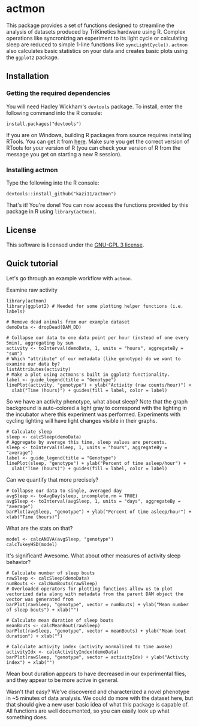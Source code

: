 actmon
=========================================================
This package provides a set of functions designed to streamline the analysis of datasets produced by TriKinetics hardware using R. Complex operations like syncronizing an experiment to its light cycle or calculating sleep are reduced to simple 1-line functions like `syncLightCycle()`. `actmon` also calculates basic statistics on your data and creates basic plots using the `ggplot2` package. 

## Installation
### Getting the required dependencies
You will need Hadley Wickham's `devtools` package. To install, enter the following command into the R console: 
```{r} 
install.packages("devtools")
``` 

If you are on Windows, building R packages from source requires installing RTools. You can get it from [here](http://cran.r-project.org/bin/windows/Rtools/). Make sure you get the correct version of RTools for your version of R (you can check your version of R from the message you get on starting a new R session).

### Installing actmon
Type the following into the R console:
```{r}
devtools::install_github("kazi11/actmon")
```

That's it! You're done! You can now access the functions provided by this package in R using `library(actmon)`.

## License
This software is licensed under the [GNU-GPL 3 license](https://tldrlegal.com/license/gnu-general-public-license-v3-%28gpl-3%29#summary).

## Quick tutorial

Let's go through an example workflow with `actmon`.

Examine raw activity

```{r}
library(actmon)
library(ggplot2) # Needed for some plotting helper functions (i.e. labels)

# Remove dead animals from our example dataset
demoData <- dropDead(DAM_DD)

# Collapse our data to one data point per hour (instead of one every 5min), aggregating by sum
activity <- toInterval(demoData, 1, units = "hours", aggregateBy = "sum")
# Which "attribute" of our metadata (like genotype) do we want to examine our data by?
listAttributes(activity)
# Make a plot using actmons's built in ggplot2 functionality.
label <- guide_legend(title = "Genotype")
linePlot(activity, "genotype") + ylab("Activity (raw counts/hour)") +
  xlab("Time (hours)") + guides(fill = label, color = label)
```

So we have an activity phenotype, what about sleep? Note that the graph background is auto-colored a light gray to correspond with the lighting in the incubator where this experiment was performed. Experiments with cycling lighting will have light changes visible in their graphs.

```{r}
# Calculate sleep
sleep <- calcSleep(demoData)
# Aggregate by average this time, sleep values are percents.
sleep <- toInterval(sleep, 1, units = "hours", aggregateBy = "average")
label <- guide_legend(title = "Genotype")
linePlot(sleep, "genotype") + ylab("Percent of time asleep/hour") +
  xlab("Time (hours)") + guides(fill = label, color = label)
```

Can we quantify that more precisely?

```{r}
# Collapse our data to single, averaged day
avgSleep <- toAvgDay(sleep, incomplete.rm = TRUE)
avgSleep <- toInterval(avgSleep, 1, units = "days", aggregateBy = "average")
barPlot(avgSleep, "genotype") + ylab("Percent of time asleep/hour") + xlab("Time (hours)")
```

What are the stats on that?
```{r}
model <- calcANOVA(avgSleep, "genotype")
calcTukeyHSD(model)
```

It's significant! Awesome. What about other measures of activity sleep behavior?
```{r}
# Calculate number of sleep bouts
rawSleep <- calcSleep(demoData)
numBouts <- calcNumBouts(rawSleep)
# Overloaded operators for plotting functions allow us to plot vectorized data along with metadata from the parent DAM object the vector was generated from
barPlot(rawSleep, "genotype", vector = numBouts) + ylab("Mean number of sleep bouts") + xlab("")

# Calculate mean duration of sleep bouts
meanBouts <- calcMeanBout(rawSleep)
barPlot(rawSleep, "genotype", vector = meanBouts) + ylab("Mean bout duration") + xlab("")

# Calculate activity index (activity normalized to time awake)
activityIdx <- calcActivityIndex(demoData)
barPlot(rawSleep, "genotype", vector = activityIdx) + ylab("Activity index") + xlab("")
```

Mean bout duration appears to have decreased in our experimental flies, and they appear to be more active in general. 

Wasn't that easy? We've discovered and characterized a novel phenotype in ~5 minutes of data analysis. We could do more with the dataset here, but that should give a new user basic idea of what this package is capable of. All functions are well documented, so you can easily look up what something does.
